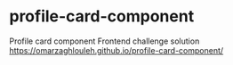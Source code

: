 # profile-card-component
Profile card component Frontend challenge solution
https://omarzaghlouleh.github.io/profile-card-component/

